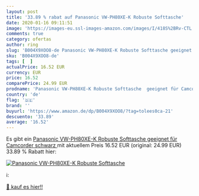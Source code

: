 ```yaml
---
layout: post
title: '33.89 % rabat auf Panasonic VW-PH80XE-K Robuste Softtasche'
date: 2020-01-16 09:11:51
image: 'https://images-eu.ssl-images-amazon.com/images/I/418S%2BRv-CTL._SL400_.jpg'
comments: true
category: ofertas
author: ring
slug: 'B004X9XOO8-de Panasonic VW-PH80XE-K Robuste Softtasche geeignet für...'
sku: 'B004X9XOO8-de'
tags: [  ]
actualPrice: 16.52 EUR
currency: EUR
price: 16.52
comparePrice: 24.99 EUR
prodname: 'Panasonic VW-PH80XE-K Robuste Softtasche  geeignet für Camcorder schwarz '
country: 'de'
flag: '🇩🇪'
brand: ''
buyurl: 'https://www.amazon.de/dp/B004X9XOO8/?tag=tolees0ca-21'
descuento: '33.89'
average: '16.52'
---
```


Es gibt ein [Panasonic VW-PH80XE-K Robuste Softtasche  geeignet für Camcorder schwarz ](https://www.amazon.de/dp/B004X9XOO8/?tag=tolees0ca-21) mit aktuellem Preis 16.52 EUR (original: 24.99 EUR) 33.89 % Rabatt hier:

[![Panasonic VW-PH80XE-K Robuste Softtasche](https://images-eu.ssl-images-amazon.com/images/I/418S%2BRv-CTL._SL400_.jpg)](https://www.amazon.de/dp/B004X9XOO8/?tag=tolees0ca-21)

ℹ️:


[🛒 kauf es hier!!](https://www.amazon.de/dp/B004X9XOO8/?tag=tolees0ca-21)
